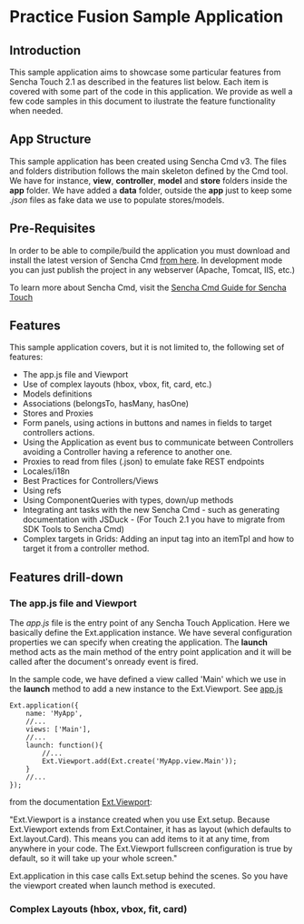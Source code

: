 # Practice Fusion Sample Application

## Introduction
This sample application aims to showcase some particular features from Sencha Touch 2.1 as described in the features list below. Each item is covered with some part of the code in this application. We provide as well a few code samples in this document to ilustrate the feature functionality when needed.

## App Structure
This sample application has been created using Sencha Cmd v3. The files and folders distribution follows the main skeleton defined by the Cmd tool. We have for instance, **view**, **controller**, **model** and **store** folders inside the **app** folder. We have added a **data** folder, outside the **app** just to keep some _.json_ files as fake data we use to populate stores/models.

## Pre-Requisites
In order to be able to compile/build the application you must download and install the latest version of Sencha Cmd [from here](http://www.sencha.com/products/sencha-cmd/download).
In development mode you can just publish the project in any webserver (Apache, Tomcat, IIS, etc.)

To learn more about Sencha Cmd, visit the [Sencha Cmd Guide for Sencha Touch](http://docs.sencha.com/touch/2-1/#!/guide/command)

## Features
This sample application covers, but it is not limited to, the following set of features:

- The app.js file and Viewport
- Use of complex layouts (hbox, vbox, fit, card, etc.)
- Models definitions
- Associations (belongsTo, hasMany, hasOne)
- Stores and Proxies
- Form panels, using actions in buttons and names in fields to target controllers actions.
- Using the Application as event bus to communicate between Controllers avoiding a Controller having a reference to another one.
- Proxies to read from files (.json) to emulate fake REST endpoints
- Locales/i18n
- Best Practices for Controllers/Views
- Using refs
- Using ComponentQueries with types, down/up methods
- Integrating ant tasks with the new Sencha Cmd - such as generating documentation with JSDuck - (For Touch 2.1 you have to migrate from SDK Tools to Sencha Cmd)
- Complex targets in Grids: Adding an input tag into an itemTpl and how to target it from a controller method.

## Features drill-down

### The app.js file and Viewport
The _app.js_ file is the entry point of any Sencha Touch Application. Here we basically define the Ext.application instance. We have several configuration properties we can specify when creating the application.
The **launch** method acts as the main method of the entry point application and it will be called after the document's onready event is fired.

In the sample code, we have defined a view called 'Main' which we use in the **launch** method to add a new instance to the Ext.Viewport. See [app.js](https://github.com/SenchaProSvcs/PracticeFusion/blob/master/app.js)

	Ext.application({
		name: 'MyApp',
		//...
		views: ['Main'],
		//...
		launch: function(){
			//...
			Ext.Viewport.add(Ext.create('MyApp.view.Main'));
		}
		//...
	});

from the documentation [Ext.Viewport](http://docs.sencha.com/touch/2-1/#!/api/Ext.Viewport):

"Ext.Viewport is a instance created when you use Ext.setup. Because Ext.Viewport extends from Ext.Container, it has as layout (which defaults to Ext.layout.Card). This means you can add items to it at any time, from anywhere in your code. The Ext.Viewport fullscreen configuration is true by default, so it will take up your whole screen."

Ext.application in this case calls Ext.setup behind the scenes. So you have the viewport created when launch method is executed.

### Complex Layouts (hbox, vbox, fit, card)




